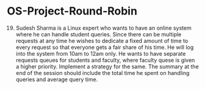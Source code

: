 # OS-Project-Round-Robin
19. Sudesh Sharma is a Linux expert who wants to have an online system where he can handle student queries.  Since there can be multiple requests at any time he wishes to dedicate a fixed amount of time to every  request so that everyone gets a fair share of his time. He will log into the system from 10am to 12am only.  He wants to have separate requests queues for students and faculty, where faculty quese is given a higher priority.  Implement a strategy for the same. The summary at the end of the session should include the total time he spent on  handling queries and average query time.
